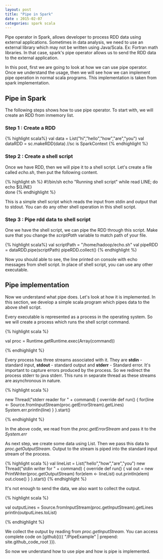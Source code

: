 ```yaml
---           
layout: post
title: "Pipe in Spark"
date : 2015-02-07
categories: spark scala
---
```


Pipe operator in Spark, allows developer to process RDD data using external applications. Sometimes in data analysis, we need to use an external library which may not be written using Java/Scala. Ex: Fortran math libraries. In that case, spark's pipe operator allows us to send the RDD data to the external application.

In this post, first we are going to look at how we can use pipe operator. Once we understand the usage, then we will see how we can implement pipe operation in normal scala programs. This implementation is taken from spark implementation.

## Pipe in Spark

The following steps shows how to use pipe operator. To start with, we will create an RDD from inmemory list.

### Step 1 : Create a RDD

{% highlight scala%}
 val data = List("hi","hello","how","are","you")
 val dataRDD = sc.makeRDD(data) //sc is SparkContext
{% endhighlight %}

### Step 2 : Create a shell script 

Once we have RDD, then we will pipe it to a shell script. Let's create a file called *echo.sh*, then put the following content.

{% highlight sh %}
#!/bin/sh
echo "Running shell script"
while read LINE; do
   echo ${LINE}    
done
{% endhighlight %}

This is a simple shell script which reads the input from stdin and output that to stdout. You can do any other shell operation in this shell script.

### Step 3 : Pipe rdd data to shell script

One we have the shell script, we can pipe the RDD through this script. Make sure that you change the *scriptPath* variable to match path of your file.

{% highlight scala%}
val scriptPath = "/home/hadoop/echo.sh"
val pipeRDD = dataRDD.pipe(scriptPath)
pipeRDD.collect()
{% endhighlight %}

Now you should able to see, the line printed on console with echo messages from shell script. In place of shell script, you can use any other executable.


## Pipe implementation

Now we understand what pipe does. Let's look at how it is implemented. In this section, we develop a simple scala program which pipes data to the above shell script. 



Every executable is represented as a process in the operating system. So we will create a process which runs the shell script command.

{% highlight scala %}
  
val proc = Runtime.getRuntime.exec(Array(command))

{% endhighlight %}

Every process has three streams associated with it. They are **stdin** - standard input, **stdout** - standard output and **stderr** - Standard error. It's important to capture errors produced by the process. So we redirect the process stderr to java stderr. This runs in separate thread as these streams are asynchronous in nature.

{% highlight scala %}
  
  new Thread("stderr reader for " + command) {
      override def run() {
        for(line <- Source.fromInputStream(proc.getErrorStream).getLines)
          System.err.println(line)
      }
    }.start()

{% endhighlight %}

In the above code, we read from the *proc.getErrorStream* and pass it to the *System.err*

As next step, we create some data using List. Then we pass this data to *proc.getOutputStream*. Output to the stream is piped into the standard input stream of the process.


{% highlight scala %}
  val lineList = List("hello","how","are","you")
  new Thread("stdin writer for " + command) {
      override def run() {
        val out = new PrintWriter(proc.getOutputStream)
        for(elem <- lineList)
          out.println(elem)
        out.close()
      }
    }.start()
{% endhighlight %}

It's not enough to send the data, we also want to collect the output.

{% highlight scala %}
 
  val outputLines = Source.fromInputStream(proc.getInputStream).getLines
  println(outputLines.toList)

{% endhighlight %}

We collect the output by reading from *proc.getInputStream*. You can access complete code on [github]({{ "/PipeExample" | prepend: site.github_code_root }}). 

So now we understand how to use pipe and how is pipe is implemented.
